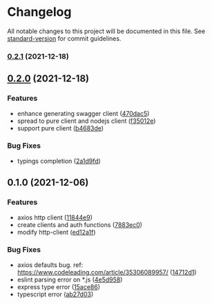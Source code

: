 # Changelog

All notable changes to this project will be documented in this file. See [standard-version](https://github.com/conventional-changelog/standard-version) for commit guidelines.

### [0.2.1](https://github.com/x-cold/jira-rest-sdk/compare/v0.2.0...v0.2.1) (2021-12-18)

## [0.2.0](https://github.com/x-cold/jira-rest-sdk/compare/v0.1.0...v0.2.0) (2021-12-18)


### Features

* enhance generating swagger client ([470dac5](https://github.com/x-cold/jira-rest-sdk/commit/470dac511baf390f49dfd24be000454ce0abae7c))
* spread to pure client and nodejs client ([f35012e](https://github.com/x-cold/jira-rest-sdk/commit/f35012e8c937a85961156b530021c33ffd67262b))
* support pure client ([b4683de](https://github.com/x-cold/jira-rest-sdk/commit/b4683de739cc592381eafbc7938a50d96060c25b))


### Bug Fixes

* typings completion ([2a1d9fd](https://github.com/x-cold/jira-rest-sdk/commit/2a1d9fd4fca7fddf37f56373f07350cb955b0de3))

## 0.1.0 (2021-12-06)


### Features

* axios http client ([11844e9](https://github.com/x-cold/jira-rest-sdk/commit/11844e99a537ef7786a357f41a6cf023d0e96458))
* create clients and auth functions ([7883ec0](https://github.com/x-cold/jira-rest-sdk/commit/7883ec01514050d65af2aa01eba022adb42984a8))
* modify http-client ([ed12a1f](https://github.com/x-cold/jira-rest-sdk/commit/ed12a1f9c94abacf40cf291beaf6ba2881e8c291))


### Bug Fixes

* axios defaults bug. ref: https://www.codeleading.com/article/35306089957/ ([14712d1](https://github.com/x-cold/jira-rest-sdk/commit/14712d1021868a75ae192b0fbf35fc9ff2ec99e8))
* eslint parsing error on *.js ([4e5d958](https://github.com/x-cold/jira-rest-sdk/commit/4e5d9584e0c92005445f63574223debf753512ab))
* express type error ([15ace86](https://github.com/x-cold/jira-rest-sdk/commit/15ace86bca60651a7637e88197a8ff67c03e2b04))
* typescript error ([ab27d03](https://github.com/x-cold/jira-rest-sdk/commit/ab27d033e6ac621729690b4ee7dab8001aed745a))
